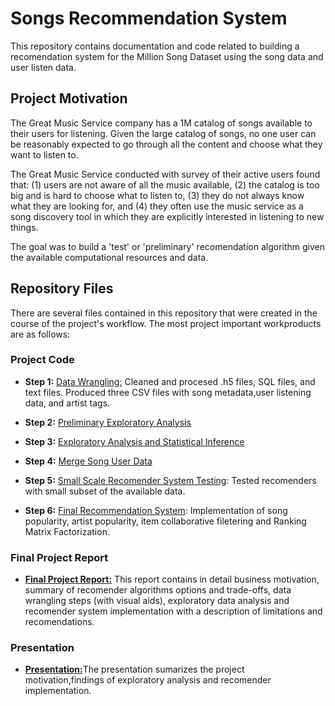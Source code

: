 # Songs Recommendation System

This repository contains documentation and code related to building a recomendation system for the Million Song Dataset using the song data and user listen data.

## Project Motivation

The Great Music Service company has a 1M catalog of songs available to their users for listening. Given the large catalog of songs, no one user can be reasonably expected to go through all the content and choose what they want to listen to. 

The Great Music Service conducted with survey of their active users found that: (1) users are not aware of all the music available, (2) the catalog is too big and is hard to choose what to listen to, (3) they do not always know what they are looking for, and (4) they often use the music service as a song discovery tool in which they are explicitly interested in listening to new things. 

The goal was to build a 'test' or 'preliminary' recomendation algorithm given the available computational resources and data.

## Repository Files

There are several files contained in this repository that were created in the course of the project's workflow. The most project important workproducts are as follows: 

### Project Code

+ **Step 1:** [Data Wrangling:](https://github.com/IvetteMTapia/Capstone1_Songs-Recommender_System/blob/master/Code-Notebooks/Data%20Wrangling%20Notebook.ipynb) Cleaned and procesed .h5 files, SQL files, and text files. Produced three CSV files with song metadata,user listening data, and artist tags.

+ **Step 2:** [Preliminary Exploratory Analysis](https://github.com/IvetteMTapia/Capstone1_Songs-Recommender_System/blob/master/Code-Notebooks/Preliminary%20Exploratory%20Data%20Analysis.ipynb)

+ **Step 3:** [Exploratory Analysis and Statistical Inference](https://github.com/IvetteMTapia/Capstone1_Songs-Recommender_System/blob/master/Code-Notebooks/Exploratory%20Analysis%20and%20Statistical%20Inference.ipynb)

+ **Step 4:** [Merge Song User Data](https://github.com/IvetteMTapia/Capstone1_Songs-Recommender_System/blob/master/Code-Notebooks/Merge%20Song%20User%20Data.ipynb)

+ **Step 5:** [Small Scale Recomender System Testing](https://github.com/IvetteMTapia/Capstone1_Songs-Recommender_System/blob/master/Code-Notebooks/Recommender%20System%20Testing.ipynb): Tested recomenders with small subset of the available data. 

+ **Step 6:** [Final Recommendation System](https://github.com/IvetteMTapia/Capstone1_Songs-Recommender_System/blob/master/Code-Notebooks/Recommender%20System.ipynb): Implementation of song popularity, artist popularity, item collaborative filetering and Ranking Matrix Factorization.

  
### Final Project Report

+ [**Final Project Report:**](https://github.com/IvetteMTapia/Capstone1_Songs-Recommender_System/blob/master/Reports-Graphics/Music%20Recommedation%20System%20Report.pdf) This report contains in detail business motivation, summary of recomender algorithms options and trade-offs, data wrangling steps (with visual aids), exploratory data analysis and recomender system implementation with a description of limitations and recomendations. 

### Presentation

+ [**Presentation:**](https://github.com/IvetteMTapia/Capstone1_Songs-Recommender_System/blob/master/Reports-Graphics/Capstone%201_Music%20Recomendation%20System_Presentation.pdf)The presentation sumarizes the project motivation,findings of exploratory analysis and recomender implementation.
